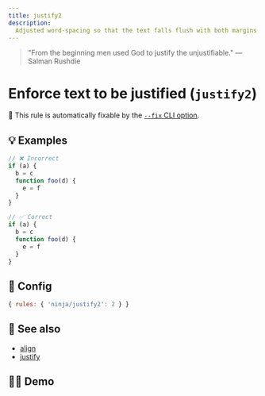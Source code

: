 ```yaml
---
title: justify2
description:
  Adjusted word-spacing so that the text falls flush with both margins
---
```


<script setup lang="ts">
import CodeEditor from '../../.vitepress/theme/components/code-editor.vue';
import {ruleName, presetConfigs, initialText} from '../../src/sample-code/justify2.js';
</script>

> "From the beginning men used God to justify the unjustifiable." — Salman
> Rushdie

# Enforce text to be justified (`justify2`)

🔧 This rule is automatically fixable by the
[`--fix` CLI option](https://eslint.org/docs/latest/user-guide/command-line-interface#--fix).

<!-- end auto-generated rule header -->

## 💡 Examples

```js
// ❌ Incorrect
if (a) {
  b = c
  function foo(d) {
    e = f
  }
}

// ✅ Correct
if (a) {
  b = c
  function foo(d) {
    e = f
  }
}
```

## 🔧 Config

```js
{ rules: { 'ninja/justify2': 2 } }
```

## 🔗 See also

- [align](/rules/align)
- [justify](/rules/justify)

## 🧑‍💻 Demo

<CodeEditor :rule="ruleName" :text="initialText" :presetConfigs="presetConfigs" />
